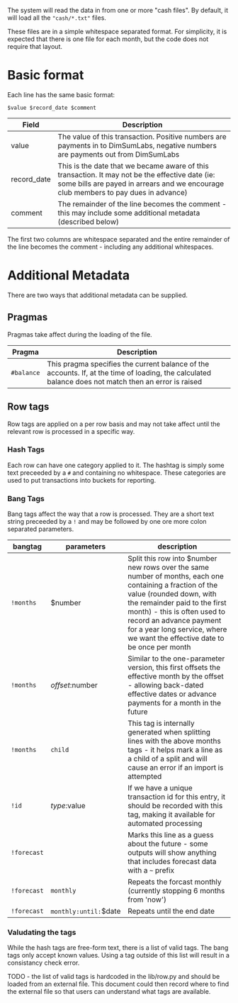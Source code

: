 The system will read the data in from one or more "cash files".  By default,
it will load all the `"cash/*.txt"` files.

These files are in a simple whitespace separated format.  For simplicity, it
is expected that there is one file for each month, but the code does not
require that layout.

# Basic format

Each line has the same basic format:

```
$value $record_date $comment
```

| Field | Description |
| ----- | ----------- |
| value | The value of this transaction.  Positive numbers are payments in to DimSumLabs, negative numbers are payments out from DimSumLabs |
| record_date | This is the date that we became aware of this transaction.  It may not be the effective date (ie: some bills are payed in arrears and we encourage club members to pay dues in advance) |
| comment | The remainder of the line becomes the comment - this may include some additional metadata (described below)

The first two columns are whitespace separated and the entire remainder of
the line becomes the comment - including any additional whitespaces.

# Additional Metadata

There are two ways that additional metadata can be supplied.

## Pragmas

Pragmas take affect during the loading of the file.

| Pragma | Description |
| ------ | ----------- |
| `#balance` | This pragma specifies the current balance of the accounts.  If, at the time of loading, the calculated balance does not match then an error is raised |

## Row tags

Row tags are applied on a per row basis and may not take affect until the
relevant row is processed in a specific way.

### Hash Tags

Each row can have one category applied to it.  The hashtag is simply some
text preceeded by a `#` and containing no whitespace.  These categories are
used to put transactions into buckets for reporting.


### Bang Tags

Bang tags affect the way that a row is processed.  They are a short text
string preceeded by a `!` and may be followed by one ore more colon separated
parameters.

| bangtag | parameters | description |
| ------- | ---------- | ----------- |
| `!months` | $number | Split this row into $number new rows over the same number of months, each one containing a fraction of the value (rounded down, with the remainder paid to the first month) - this is often used to record an advance payment for a year long service, where we want the effective date to be once per month |
| `!months` | $offset:$number | Similar to the one-parameter version, this first offsets the effective month by the offset - allowing back-dated effective dates or advance payments for a month in the future |
| `!months` | `child` | This tag is internally generated when splitting lines with the above months tags - it helps mark a line as a child of a split and will cause an error if an import is attempted |
| `!id` | $type:$value | If we have a unique transaction id for this entry, it should be recorded with this tag, making it available for automated processing |
| `!forecast` |  | Marks this line as a guess about the future - some outputs will show anything that includes forecast data with a `~` prefix |
| `!forecast` | `monthly` | Repeats the forcast monthly (currently stopping 6 months from 'now') |
| `!forecast` | `monthly:until:`$date | Repeats until the end date |

### Valudating the tags

While the hash tags are free-form text, there is a list of valid tags.  The
bang tags only accept known values.  Using a tag outside of this list will
result in a consistancy check error.

TODO - the list of valid tags is hardcoded in the lib/row.py and should be
loaded from an external file.  This document could then record where to find
the external file so that users can understand what tags are available.

